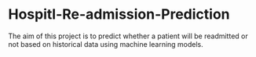 # Hospitl-Re-admission-Prediction
The aim of this project is to predict whether a patient will be readmitted or not based on historical data using machine learning models.
